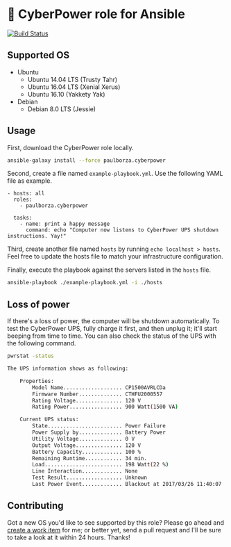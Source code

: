 # &#128267; CyberPower role for Ansible

[![Build Status](https://img.shields.io/travis/paulborza/cyberpower-ansible-role/master.svg?style=flat)](https://travis-ci.org/paulborza/cyberpower-ansible-role)

## Supported OS

- Ubuntu
  - Ubuntu 14.04 LTS (Trusty Tahr)
  - Ubuntu 16.04 LTS (Xenial Xerus)
  - Ubuntu 16.10 (Yakkety Yak)
- Debian
  - Debian 8.0 LTS (Jessie)

## Usage

First, download the CyberPower role locally.

```bash
ansible-galaxy install --force paulborza.cyberpower
```

Second, create a file named `example-playbook.yml`. Use the following YAML file as example.

```
- hosts: all
  roles:
    - paulborza.cyberpower

  tasks:
    - name: print a happy message
      command: echo "Computer now listens to CyberPower UPS shutdown instructions. Yay!"
```

Third, create another file named `hosts` by running `echo localhost > hosts`. Feel free to update the hosts file to match your infrastructure configuration.

Finally, execute the playbook against the servers listed in the `hosts` file.

```bash
ansible-playbook ./example-playbook.yml -i ./hosts
```

## Loss of power

If there's a loss of power, the computer will be shutdown automatically.
To test the CyberPower UPS, fully charge it first, and then unplug it; it'll start beeping from time to time. You can also check the status of the UPS with the following command.

```bash
pwrstat -status

The UPS information shows as following:

	Properties:
		Model Name................... CP1500AVRLCDa
		Firmware Number.............. CTHFU2000557
		Rating Voltage............... 120 V
		Rating Power................. 900 Watt(1500 VA)

	Current UPS status:
		State........................ Power Failure
		Power Supply by.............. Battery Power
		Utility Voltage.............. 0 V
		Output Voltage............... 120 V
		Battery Capacity............. 100 %
		Remaining Runtime............ 34 min.
		Load......................... 198 Watt(22 %)
		Line Interaction............. None
		Test Result.................. Unknown
		Last Power Event............. Blackout at 2017/03/26 11:40:07
```

## Contributing

Got a new OS you'd like to see supported by this role?
Please go ahead and [create a work item](https://github.com/paulborza/cyberpower-ansible-role/issues/new) for me; or better yet, send a pull request and I'll be sure to take a look at it within 24 hours. Thanks!
